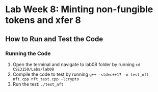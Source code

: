 # Lab Week 8: Minting non-fungible tokens and xfer 8

## How to Run and Test the Code

### Running the Code
1. Open the terminal and navigate to lab08 folder by running `cd CSE3150/Labs/lab08`
2. Compile the code to test by running `g++ -std=c++17 -o test_nft nft.cpp nft_test.cpp -lcrypto`
3. Run the test: `./test_nft`